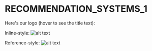 # RECOMMENDATION_SYSTEMS_1
Here's our logo (hover to see the title text):

Inline-style: 
![alt text](https://travis-ci.org/IooHooI/RECOMMENDATION_SYSTEMS_1.svg?branch=master "Logo Title Text 1")

Reference-style: 
![alt text][logo]

[logo]: https://travis-ci.org/IooHooI/RECOMMENDATION_SYSTEMS_1.svg?branch=master "Logo Title Text 2"

